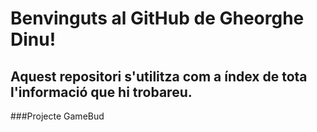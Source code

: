 # Benvinguts al GitHub de Gheorghe Dinu!

## Aquest repositori s'utilitza com a índex de tota l'informació que hi trobareu.

###Projecte GameBud



